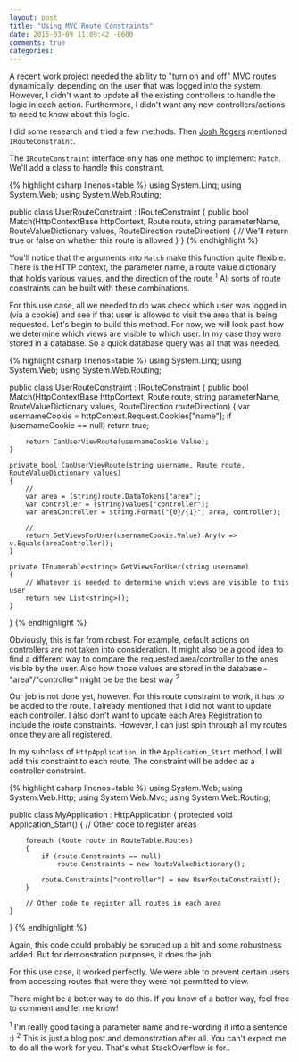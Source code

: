 ```yaml
---
layout: post
title: "Using MVC Route Constraints"
date: 2015-03-09 11:09:42 -0600
comments: true
categories:
---
```

A recent work project needed the ability to "turn on and off" MVC routes dynamically, depending on the user that was logged into the system. However, I didn't want to update all the existing controllers to handle the logic in each action. Furthermore, I didn't want any new controllers/actions to need to know about this logic.

I did some research and tried a few methods. Then [Josh Rogers](http://joshuarogers.net) mentioned `IRouteConstraint`.

<!-- more -->

The `IRouteConstraint` interface only has one method to implement: `Match`. We'll add a class to handle this constraint.

{% highlight csharp linenos=table %}
using System.Linq;
using System.Web;
using System.Web.Routing;

public class UserRouteConstraint : IRouteConstraint
{
    public bool Match(HttpContextBase httpContext, Route route, string parameterName, RouteValueDictionary values, RouteDirection routeDirection)
    {
        // We'll return true or false on whether this route is allowed
    }
}
{% endhighlight %}

You'll notice that the arguments into `Match` make this function quite flexible. There is the HTTP context, the parameter name, a route value dictionary that holds various values, and the direction of the route <sup>1</sup> All sorts of route constraints can be built with these combinations. 

For this use case, all we needed to do was check which user was logged in (via a cookie) and see if that user is allowed to visit the area that is being requested. Let's begin to build this method. For now, we will look past how  we determine which views are visible to which user. In my case they were stored in a database. So a quick database query was all that was needed.

{% highlight csharp linenos=table %}
using System.Linq;
using System.Web;
using System.Web.Routing;

public class UserRouteConstraint : IRouteConstraint
{
    public bool Match(HttpContextBase httpContext, Route route, string parameterName, RouteValueDictionary values, RouteDirection routeDirection)
    {
        var usernameCookie = httpContext.Request.Cookies["name"];
        if (usernameCookie == null)
            return true;

        return CanUserViewRoute(usernameCookie.Value);
    }

    private bool CanUserViewRoute(string username, Route route, RouteValueDictionary values)
    {
        // 
        var area = (string)route.DataTokens["area"];
        var controller = (string)values["controller"];
        var areaController = string.Format("{0}/{1}", area, controller);
        
        // 
        return GetViewsForUser(usernameCookie.Value).Any(v => v.Equals(areaController));
    }

    private IEnumerable<string> GetViewsForUser(string username)
    {
        // Whatever is needed to determine which views are visible to this user
        return new List<string>();
    }
}
{% endhighlight %}

Obviously, this is far from robust. For example, default actions on controllers are not taken into consideration. It might also be a good idea to find a different way to compare the requested area/controller to the ones visible by the user. Also how those values are stored in the database - "area"/"controller" might be be the best way <sup>2</sup>

Our job is not done yet, however. For this route constraint to work, it has to be added to the route. I already mentioned that I did not want to update each controller. I also don't want to update each Area Registration to include the route constraints. However, I can just spin through all my routes once they are all registered.

In my subclass of `HttpApplication`, in the `Application_Start` method, I will add this constraint to each route. The constraint will be added as a controller constraint.

{% highlight csharp linenos=table %}
using System.Web;
using System.Web.Http;
using System.Web.Mvc;
using System.Web.Routing;

public class MyApplication : HttpApplication
{
    protected void Application_Start()
    {
        // Other code to register areas

        foreach (Route route in RouteTable.Routes)
        {
            if (route.Constraints == null)
                route.Constraints = new RouteValueDictionary();

            route.Constraints["controller"] = new UserRouteConstraint();
        }

        // Other code to register all routes in each area
    }
}
{% endhighlight %}

Again, this code could probably be spruced up a bit and some robustness added. But for demonstration purposes, it does the job.

For this use case, it worked perfectly. We were able to prevent certain users from accessing routes that were they were not permitted to view.

There might be a better way to do this. If you know of a better way, feel free to comment and let me know!

<sup>1</sup> I'm really good taking a parameter name and re-wording it into a sentence :)
<sup>2</sup> This is just a blog post and demonstration after all. You can't expect me to do all the work for you. That's what StackOverflow is for..
